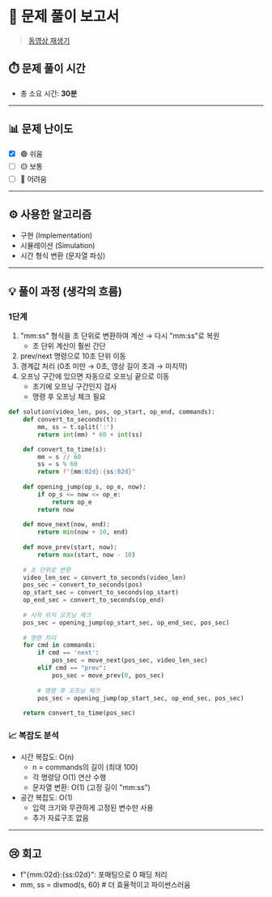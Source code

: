 # 📝 문제 풀이 보고서 
> [동영상 재생기](https://school.programmers.co.kr/learn/courses/30/lessons/340213)

## ⏱️ 문제 풀이 시간
- 총 소요 시간: **30분**

---

## 📊 문제 난이도
- [x] 🟢 쉬움
- [ ] 🟡 보통
- [ ] 🔴 어려움

---

## ⚙️ 사용한 알고리즘
- 구현 (Implementation)
- 시뮬레이션 (Simulation)
- 시간 형식 변환 (문자열 파싱)

---

## 💡 풀이 과정 (생각의 흐름)

### 1단계
1. "mm:ss" 형식을 초 단위로 변환하여 계산 → 다시 "mm:ss"로 복원
    - 초 단위 계산이 훨씬 간단
2. prev/next 명령으로 10초 단위 이동
3. 경계값 처리 (0초 미만 → 0초, 영상 길이 초과 → 마지막)
4. 오프닝 구간에 있으면 자동으로 오프닝 끝으로 이동
    - 초기에 오프닝 구간인지 검사
    - 명령 후 오프닝 체크 필요

```python
def solution(video_len, pos, op_start, op_end, commands):
    def convert_to_seconds(t):
        mm, ss = t.split(':')
        return int(mm) * 60 + int(ss)

    def convert_to_time(s):
        mm = s // 60
        ss = s % 60
        return f"{mm:02d}:{ss:02d}"
    
    def opening_jump(op_s, op_e, now):
        if op_s <= now <= op_e:
            return op_e
        return now
        
    def move_next(now, end):
        return min(now + 10, end)
    
    def move_prev(start, now):
        return max(start, now - 10)
    
    # 초 단위로 변환
    video_len_sec = convert_to_seconds(video_len)
    pos_sec = convert_to_seconds(pos)
    op_start_sec = convert_to_seconds(op_start)
    op_end_sec = convert_to_seconds(op_end)
    
    # 시작 위치 오프닝 체크
    pos_sec = opening_jump(op_start_sec, op_end_sec, pos_sec)
    
    # 명령 처리
    for cmd in commands:
        if cmd == 'next':
            pos_sec = move_next(pos_sec, video_len_sec)
        elif cmd == "prev":
            pos_sec = move_prev(0, pos_sec)
        
        # 명령 후 오프닝 체크
        pos_sec = opening_jump(op_start_sec, op_end_sec, pos_sec)
        
    return convert_to_time(pos_sec)
```

### 📈 복잡도 분석
- 시간 복잡도: O(n)
    - n = commands의 길이 (최대 100)
    - 각 명령당 O(1) 연산 수행
    - 문자열 변환: O(1) (고정 길이 "mm:ss")
- 공간 복잡도: O(1)
    - 입력 크기와 무관하게 고정된 변수만 사용
    - 추가 자료구조 없음

---

## 😢 회고
- f"{mm:02d}:{ss:02d}": 포매팅으로 0 패딩 처리
- mm, ss = divmod(s, 60)  # 더 효율적이고 파이썬스러움

